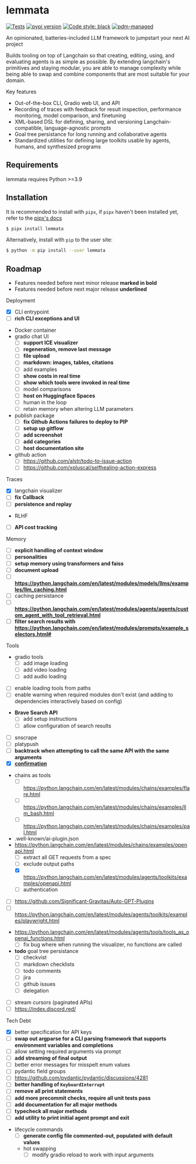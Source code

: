# lemmata

[![Tests](https://github.com/abondrn/lemmata/workflows/Tests/badge.svg)](https://github.com/abondrn/lemmata/actions?query=workflow%3Aci)
[![pypi version](https://img.shields.io/pypi/v/lemmata.svg)](https://pypi.org/project/lemmata/)
[![Code style: black](https://img.shields.io/badge/code%20style-black-000000.svg)](https://github.com/psf/black)
[![pdm-managed](https://img.shields.io/badge/pdm-managed-blueviolet)](https://pdm.fming.dev)

An opinionated, batteries-included LLM framework to jumpstart your next AI project

Builds tooling on top of Langchain so that creating, editing, using, and evaluating agents is as simple as possible. By extending langchain's primitives and staying modular, you are able to manage complexity while being able to swap and combine components that are most suitable for your domain.

Key features
 - Out-of-the-box CLI, Gradio web UI, and API
 - Recording of traces with feedback for result inspection, performance monitoring, model comparison, and finetuning
 - XML-based DSL for defining, sharing, and versioning Langchain-compatible, language-agnostic prompts
 - Goal tree persistance for long running and collaborative agents
 - Standardized utilities for defining large toolkits usable by agents, humans, and synthesized programs

## Requirements

lemmata requires Python >=3.9

## Installation

It is recommended to install with `pipx`, if `pipx` haven't been installed yet, refer to the [pipx's docs](https://github.com/pipxproject/pipx)

```bash
$ pipx install lemmata
```

Alternatively, install with `pip` to the user site:

```bash
$ python -m pip install --user lemmata
```

## Roadmap

 - Features needed before next minor release **marked in bold**
 - Features needed before next major release __underlined__

Deployment
   - [x] CLI entrypoint
   - [ ] **rich CLI exceptions and UI**
   - Docker container
   - gradio chat UI
     - [ ] **support ICE visualizer**
     - [ ] **regeneration, remove last message**
     - [ ] **file upload**
     - [ ] **markdown: images, tables, citations**
     - [ ] add examples
     - [ ] **show costs in real time**
     - [ ] __show which tools were invoked in real time__
     - [ ] model comparisons
     - [ ] __host on Huggingface Spaces__
     - [ ] human in the loop
     - [ ] retain memory when altering LLM parameters
   - publish package
     - [ ] **fix Github Actions failures to deploy to PIP**
     - [ ] **setup up gitflow**
     - [ ] __add screenshot__
     - [ ] __add categories__
     - [ ] __host documentation site__
   - github action
     - [ ] https://github.com/alstr/todo-to-issue-action
     - [ ] https://github.com/xpluscal/selfhealing-action-express

Traces
   - [x] langchain visualizer
   - [ ] **fix Callback**
   - [ ] __persistence and replay__
   - RLHF
   - [ ] __API cost tracking__

Memory
   - [ ] **explicit handling of context window**
   - [ ] __personalities__
   - [ ] **setup memory using transformers and faiss**
   - [ ] __document upload__
   - [ ] __https://python.langchain.com/en/latest/modules/models/llms/examples/llm_caching.html__
   - [ ] caching persistance
   - [ ] **https://python.langchain.com/en/latest/modules/agents/agents/custom_agent_with_tool_retrieval.html**
   - [ ] __filter search results with https://python.langchain.com/en/latest/modules/prompts/example_selectors.html#__

Tools
   - gradio tools
     - [ ] add image loading
     - [ ] add video loading
     - [ ] add audio loading
   - [ ] enable loading tools from paths
   - [ ] enable warning when required modules don't exist (and adding to dependencies interactively based on config)
   - **Brave Search API**
     - [ ] add setup instructions
     - [ ] allow configuration of search results
   - [ ] snscrape
   - [ ] platypush
   - [ ] __backtrack when attempting to call the same API with the same arguments__
   - [X] **[confirmation](https://python.langchain.com/en/latest/modules/agents/tools/human_approval.html)**
   - chains as tools
     - [ ] https://python.langchain.com/en/latest/modules/chains/examples/flare.html
     - [ ] https://python.langchain.com/en/latest/modules/chains/examples/llm_bash.html
     - [ ] https://python.langchain.com/en/latest/modules/chains/examples/pal.html
   - .well-known/ai-plugin.json
  - https://python.langchain.com/en/latest/modules/chains/examples/openapi.html
    - [ ] extract all GET requests from a spec
    - [ ] exclude output paths
    - [X] https://python.langchain.com/en/latest/modules/agents/toolkits/examples/openapi.html
    - [ ] authentication
   - [ ] https://github.com/Significant-Gravitas/Auto-GPT-Plugins
   - [ ] https://python.langchain.com/en/latest/modules/agents/toolkits/examples/playwright.html
   - https://python.langchain.com/en/latest/modules/agents/tools/tools_as_openai_functions.html
     - [ ] fix bug where when running the visualizer, no functions are called
   - __todo__ goal tree persistance
     - [ ] checkvist
     - [ ] markdown checklists
     - [ ] todo comments
     - [ ] jira
     - [ ] github issues
     - [ ] delegation
   - [ ] stream cursors (paginated APIs)
   - [ ] https://index.discord.red/

Tech Debt
   - [X] better specification for API keys
   - [ ] **swap out argparse for a CLI parsing framework that supports environment variables and completions**
   - [ ] allow setting required arguments via prompt
   - [ ] __add streaming of final output__
   - [ ] better error messages for misspelt enum values
   - [ ] pydantic field groups
   - [ ] https://github.com/pydantic/pydantic/discussions/4281
   - [ ] **better handling of `KeyboardInterrupt`**
   - [ ] **remove all print statements**
   - [ ] **add more precommit checks, require all unit tests pass**
   - [ ] __add documentation for all major methods__
   - [ ] __typecheck all major methods__
   - [ ] **add utility to print initial agent prompt and exit**
   - lifecycle commands
     - [ ] **generate config file commented-out, populated with default values**
     - hot swapping
       - [ ] modify gradio reload to work with input arguments
